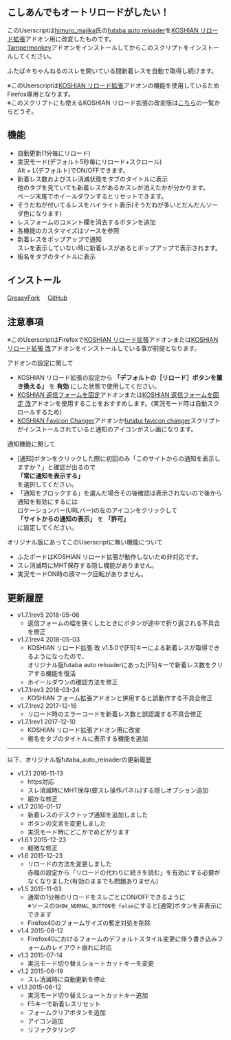 ## こしあんでもオートリロードがしたい！
このUserscriptは[himuro\_majika](https://github.com/himuro-majika)氏の[futaba auto reloader](https://github.com/himuro-majika/futaba_auto_reloader)を[KOSHIAN リロード拡張](https://addons.mozilla.org/ja/firefox/addon/koshian-reload-futaba/)アドオン用に改変したものです。  
[Tampermonkey](https://addons.mozilla.org/ja/firefox/addon/tampermonkey/)アドオンをインストールしてからこのスクリプトをインストールしてください。  

ふたば☆ちゃんねるのスレを開いている間新着レスを自動で取得し続けます。  

※このUserscriptは[KOSHIAN リロード拡張](https://addons.mozilla.org/ja/firefox/addon/koshian-reload-futaba/)アドオンの機能を使用しているためFirefox専用となります。  
※このスクリプトにも使えるKOSHIAN リロード拡張の改変版は[こちら](https://github.com/akoya-tomo/futaba_auto_reloader_K/wiki)の一覧からどうぞ。


## 機能
* 自動更新(1分毎にリロード)
* 実況モード(デフォルト5秒毎にリロード+スクロール)  
  Alt + L(デフォルト)でON/OFFできます。
* 新着レス数およびスレ消滅状態をタブのタイトルに表示  
  他のタブを見ていても新着レスがあるかスレが消えたかが分かります。  
  ページ末尾でホイールダウンするとリセットできます。  
* そうだねが付いてるレスをハイライト表示(そうだねが多いとだんだんソーダ色になります)
* レスフォームのコメント欄を消去するボタンを追加
* 各機能のカスタマイズはソースを参照
* 新着レスをポップアップで通知  
  スレを表示していない時に新着レスがあるとポップアップで表示されます。
* 板名をタブのタイトルに表示


## インストール
[GreasyFork](https://greasyfork.org/ja/scripts/36235-futaba-auto-reloader-k)　
[GitHub](https://github.com/akoya-tomo/futaba_auto_reloader_K/raw/master/futaba_auto_reloader.user.js)


## 注意事項
※このUserscriptはFirefoxで[KOSHIAN リロード拡張](https://addons.mozilla.org/ja/firefox/addon/koshian-reload-futaba/)アドオンまたは[KOSHIAN リロード拡張 改](https://github.com/akoya-tomo/koshian_reload_futaba_kai)アドオンをインストールしている事が前提となります。

アドオンの設定に関して

* KOSHIAN リロード拡張の設定から **「デフォルトの［リロード］ボタンを置き換える」** を **有効** にした状態で使用してください。  
* [KOSHIAN 返信フォームを固定](https://addons.mozilla.org/ja/firefox/addon/koshian-float-form/)アドオンまたは[KOSHIAN 返信フォームを固定 改](https://github.com/akoya-tomo/koshian_float_form_kai/)アドオンを使用することをおすすめします。(実況モード時は自動スクロールするため)  
* [KOSHIAN Favicon Changer](https://addons.mozilla.org/ja/firefox/addon/koshian-favicon-changer/)アドオンか[futaba favicon changer](https://greasyfork.org/ja/scripts/39342-futaba-favicon-changer/)スクリプトがインストールされていると通知のアイコンがスレ画になります。  

通知機能に関して

*  [通知]ボタンをクリックした際に初回のみ「このサイトからの通知を表示しますか？」と確認が出るので  
	 **「常に通知を表示する」**  
	 を選択してください。  
*	「通知をブロックする」を選んだ場合その後確認は表示されないので後から通知を有効にするには  
	ロケーションバー(URLバー)の左のアイコンをクリックして  
	 **「サイトからの通知の表示」** を **「許可」**  
	 に設定してください。

オリジナル版にあってこのUserscriptに無い機能について

* ふたボードはKOSHIAN リロード拡張が動作しないため非対応です。
* スレ消滅時にMHT保存する隠し機能がありません。
* 実況モードON時の顔マーク回転がありません。

## 更新履歴

* v1.7.1rev5 2018-05-06
  - 返信フォームの幅を狭くしたときにボタンが途中で折り返される不具合を修正  
* v1.7.1rev4 2018-05-03
  - KOSHIAN リロード拡張 改 v1.5.0で[F5]キーによる新着レスが取得できるようになったので、  
    オリジナル版futaba auto reloaderにあった[F5]キーで新着レス数をクリアする機能を復活
  - ホイールダウンの確認方法を修正
* v1.7.1rev3 2018-03-24
  - KOSHIAN フォーム拡張アドオンと併用すると誤動作する不具合修正
* v1.7.1rev2 2017-12-16
  - リロード時のエラーコードを新着レス数と誤認識する不具合修正
* v1.7.1rev1 2017-12-10
  - KOSHIAN リロード拡張アドオン用に改変
  - 板名をタブのタイトルに表示する機能を追加

***

以下、オリジナル版futaba\_auto\_reloaderの更新履歴  

* v1.7.1 2016-11-13
  - https対応
  - スレ消滅時にMHT保存(要スレ操作パネル)する隠しオプション追加
  - 細かな修正
* v1.7 2016-01-17
  - 新着レスのデスクトップ通知を追加しました
  - ボタンの文言を変更しました
  - 実況モード時にどこかでめどがります
* v1.6.1 2015-12-23
  - 軽微な修正
* v1.6 2015-12-23
  - リロードの方法を変更しました  
    赤福の設定から「リロードの代わりに続きを読む」を有効にする必要がなくなりました(有効のままでも問題ありません)
* v1.5 2015-11-03
  - 通常の1分毎のリロードをスレごとにON/OFFできるように  
    ※ソースの` SHOW_NORMAL_BUTTON `を `false`にすると[通常]ボタンを非表示にできます
  - Firefox40のフォームサイズの暫定対処を削除
* v1.4 2015-08-12
  - Firefox40におけるフォームのデフォルトスタイル変更に伴う書き込みフォームのレイアウト崩れに対応
* v1.3 2015-07-14
  - 実況モード切り替えショートカットキーを変更
* v1.2 2015-06-19
  - スレ消滅時に自動更新を停止
* v1.1 2015-06-12
  - 実況モード切り替えショートカットキー追加
  - F5キーで新着レスリセット
  - フォームクリアボタンを追加
  - アイコン追加
  - リファクタリング
